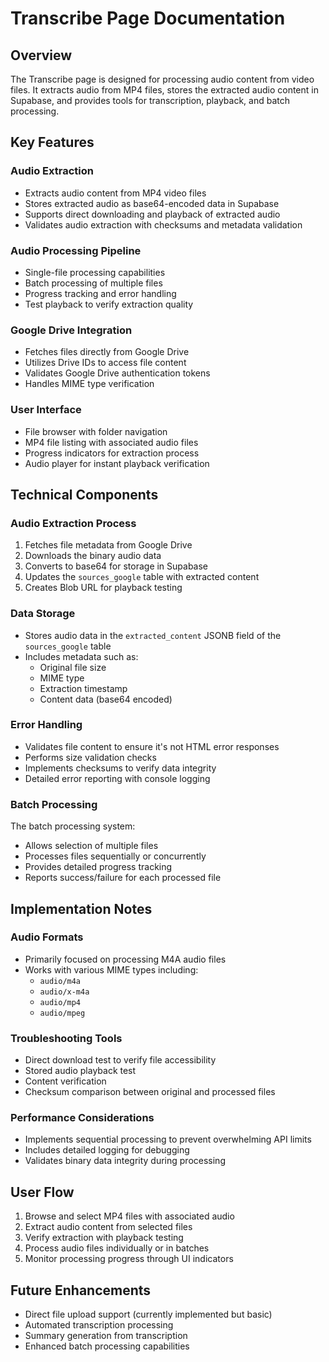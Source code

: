 # Transcribe Page Documentation

## Overview
The Transcribe page is designed for processing audio content from video files. It extracts audio from MP4 files, stores the extracted audio content in Supabase, and provides tools for transcription, playback, and batch processing.

## Key Features

### Audio Extraction
- Extracts audio content from MP4 video files
- Stores extracted audio as base64-encoded data in Supabase
- Supports direct downloading and playback of extracted audio
- Validates audio extraction with checksums and metadata validation

### Audio Processing Pipeline
- Single-file processing capabilities
- Batch processing of multiple files
- Progress tracking and error handling
- Test playback to verify extraction quality

### Google Drive Integration
- Fetches files directly from Google Drive
- Utilizes Drive IDs to access file content
- Validates Google Drive authentication tokens
- Handles MIME type verification

### User Interface
- File browser with folder navigation
- MP4 file listing with associated audio files
- Progress indicators for extraction process
- Audio player for instant playback verification

## Technical Components

### Audio Extraction Process
1. Fetches file metadata from Google Drive
2. Downloads the binary audio data
3. Converts to base64 for storage in Supabase
4. Updates the `sources_google` table with extracted content
5. Creates Blob URL for playback testing

### Data Storage
- Stores audio data in the `extracted_content` JSONB field of the `sources_google` table
- Includes metadata such as:
  - Original file size
  - MIME type
  - Extraction timestamp
  - Content data (base64 encoded)

### Error Handling
- Validates file content to ensure it's not HTML error responses
- Performs size validation checks
- Implements checksums to verify data integrity
- Detailed error reporting with console logging

### Batch Processing
The batch processing system:
- Allows selection of multiple files
- Processes files sequentially or concurrently
- Provides detailed progress tracking
- Reports success/failure for each processed file

## Implementation Notes

### Audio Formats
- Primarily focused on processing M4A audio files
- Works with various MIME types including:
  - `audio/m4a`
  - `audio/x-m4a`
  - `audio/mp4`
  - `audio/mpeg`

### Troubleshooting Tools
- Direct download test to verify file accessibility
- Stored audio playback test
- Content verification
- Checksum comparison between original and processed files

### Performance Considerations
- Implements sequential processing to prevent overwhelming API limits
- Includes detailed logging for debugging
- Validates binary data integrity during processing

## User Flow
1. Browse and select MP4 files with associated audio
2. Extract audio content from selected files
3. Verify extraction with playback testing
4. Process audio files individually or in batches
5. Monitor processing progress through UI indicators

## Future Enhancements
- Direct file upload support (currently implemented but basic)
- Automated transcription processing
- Summary generation from transcription
- Enhanced batch processing capabilities